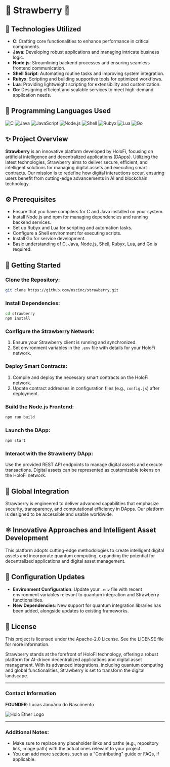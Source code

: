 
# 🍓 Strawberry 🍓 

## 🌌 Technologies Utilized

- **C**: Crafting core functionalities to enhance performance in critical components.
- **Java**: Developing robust applications and managing intricate business logic.
- **Node.js**: Streamlining backend processes and ensuring seamless frontend communication.
- **Shell Script**: Automating routine tasks and improving system integration.
- **Rubyx**: Scripting and building supportive tools for optimized workflows.
- **Lua**: Providing lightweight scripting for extensibility and customization.
- **Go**: Designing efficient and scalable services to meet high-demand application needs.

## 🌟 Programming Languages Used

![C](https://img.shields.io/badge/C-00599C?style=flat&logo=c&logoColor=white)
![Java](https://img.shields.io/badge/Java-007396?style=flat&logo=java&logoColor=white)
![JavaScript](https://img.shields.io/badge/JavaScript-FFD43B?style=flat&logo=javascript&logoColor=black)
![Node.js](https://img.shields.io/badge/Node.js-8CC84B?style=flat&logo=node.js&logoColor=white)
![Shell](https://img.shields.io/badge/Shell-4EAA25?style=flat&logo=gnu-bash&logoColor=white)
![Rubyx](https://img.shields.io/badge/Rubyx-CC342D?style=flat&logo=ruby&logoColor=white)
![Lua](https://img.shields.io/badge/Lua-2C2D72?style=flat&logo=lua&logoColor=white)
![Go](https://img.shields.io/badge/Go-00ADD8?style=flat&logo=go&logoColor=white)

## ✨ Project Overview

**Strawberry** is an innovative platform developed by HoloFi, focusing on artificial intelligence and decentralized applications (DApps). Utilizing the latest technologies, Strawberry aims to deliver secure, efficient, and intelligent solutions for managing digital assets and executing smart contracts. Our mission is to redefine how digital interactions occur, ensuring users benefit from cutting-edge advancements in AI and blockchain technology.

## ⚙️ Prerequisites

- Ensure that you have compilers for C and Java installed on your system.
- Install Node.js and npm for managing dependencies and running backend services.
- Set up Rubyx and Lua for scripting and automation tasks.
- Configure a Shell environment for executing scripts.
- Install Go for service development.
- Basic understanding of C, Java, Node.js, Shell, Rubyx, Lua, and Go is required.

## 🚀 Getting Started

### Clone the Repository:

```sh
git clone https://github.com/nscinc/strawberry.git
```

### Install Dependencies:

```sh
cd strawberry
npm install
```

### Configure the Strawberry Network:

1. Ensure your Strawberry client is running and synchronized.
2. Set environment variables in the `.env` file with details for your HoloFi network.

### Deploy Smart Contracts:

1. Compile and deploy the necessary smart contracts on the HoloFi network.
2. Update contract addresses in configuration files (e.g., `config.js`) after deployment.

### Build the Node.js Frontend:

```sh
npm run build
```

### Launch the DApp:

```sh
npm start
```

### Interact with the Strawberry DApp:

Use the provided REST API endpoints to manage digital assets and execute transactions. Digital assets can be represented as customizable tokens on the HoloFi network.

## 🌌 Global Integration

Strawberry is engineered to deliver advanced capabilities that emphasize security, transparency, and computational efficiency in DApps. Our platform is designed to be accessible and usable worldwide.

## ⚛️ Innovative Approaches and Intelligent Asset Development

This platform adopts cutting-edge methodologies to create intelligent digital assets and incorporate quantum computing, expanding the potential for decentralized applications and digital asset management.

## 🔧 Configuration Updates

- **Environment Configuration**: Update your `.env` file with recent environment variables relevant to quantum integration and Strawberry functionalities.
- **New Dependencies**: New support for quantum integration libraries has been added, alongside updates to existing frameworks.

## 📜 License

This project is licensed under the Apache-2.0 License. See the LICENSE file for more information.

Strawberry stands at the forefront of HoloFi technology, offering a robust platform for AI-driven decentralized applications and digital asset management. With its advanced integrations, including quantum computing and global functionalities, Strawberry is set to transform the digital landscape.

---

### Contact Information

**FOUNDER**: Lucas Januário do Nascimento

![Holo Ether Logo](Z.JPEG)

---

### Additional Notes:
- Make sure to replace any placeholder links and paths (e.g., repository link, image path) with the actual ones relevant to your project.
- You can add more sections, such as a "Contributing" guide or FAQs, if applicable.
